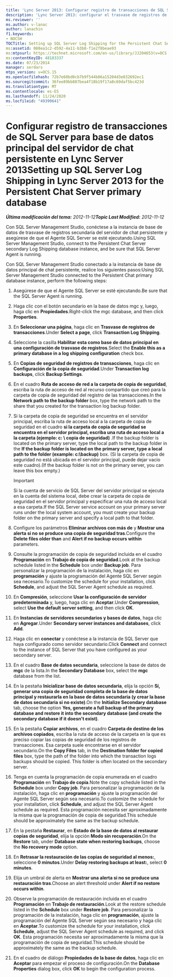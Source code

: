 ```yaml
---
title: 'Lync Server 2013: Configurar registro de transacciones de SQL Server para base de datos principal del servidor de chat persistente'
description: 'Lync Server 2013: configurar el trasvase de registros de SQL Server para la base de datos principal del servidor de chat.'
ms.reviewer: ''
ms.author: v-lanac
author: lanachin
f1.keywords:
- NOCSH
TOCTitle: Setting up SQL Server Log Shipping for the Persistent Chat Server primary database
ms:assetid: 088ea1c2-d592-4a11-b3b8-f1e2f8beae93
ms:mtpsurl: https://technet.microsoft.com/en-us/library/JJ204653(v=OCS.15)
ms:contentKeyID: 48183337
ms.date: 07/23/2014
manager: serdars
mtps_version: v=OCS.15
ms.openlocfilehash: 72b7e68bd0cb7b9f544b86a15204d3e832692ec1
ms.sourcegitcommit: 36fee89bb887bea4f18b19f17a8c69daf5bc423d
ms.translationtype: MT
ms.contentlocale: es-ES
ms.lasthandoff: 11/24/2020
ms.locfileid: "49399641"
---
```

# <a name="setting-up-sql-server-log-shipping-in-lync-server-2013-for-the-persistent-chat-server-primary-database"></a><span data-ttu-id="d1eae-103">Configurar registro de transacciones de SQL Server para base de datos principal del servidor de chat persistente en Lync Server 2013</span><span class="sxs-lookup"><span data-stu-id="d1eae-103">Setting up SQL Server Log Shipping in Lync Server 2013 for the Persistent Chat Server primary database</span></span>

<div data-xmlns="http://www.w3.org/1999/xhtml">

<div class="topic" data-xmlns="http://www.w3.org/1999/xhtml" data-msxsl="urn:schemas-microsoft-com:xslt" data-cs="https://msdn.microsoft.com/">

<div data-asp="https://msdn2.microsoft.com/asp">



</div>

<div id="mainSection">

<div id="mainBody"><span data-ttu-id="d1eae-104">

<span> </span></span><span class="sxs-lookup"><span data-stu-id="d1eae-104">

<span> </span></span></span>

<span data-ttu-id="d1eae-105">_**Última modificación del tema:** 2012-11-12_</span><span class="sxs-lookup"><span data-stu-id="d1eae-105">_**Topic Last Modified:** 2012-11-12_</span></span>

<span data-ttu-id="d1eae-106">Con SQL Server Management Studio, conéctese a la instancia de base de datos de trasvase de registros secundaria del servidor de chat persistente y asegúrese de que el Agente SQL Server se esté ejecutando.</span><span class="sxs-lookup"><span data-stu-id="d1eae-106">Using SQL Server Management Studio, connect to the Persistent Chat Server secondary Log Shipping database instance, and be sure that SQL Server Agent is running.</span></span>

<span data-ttu-id="d1eae-107">Con SQL Server Management Studio conectado a la instancia de base de datos principal de chat persistente, realice los siguientes pasos:</span><span class="sxs-lookup"><span data-stu-id="d1eae-107">Using SQL Server Management Studio connected to the Persistent Chat primary database instance, perform the following steps:</span></span>

1.  <span data-ttu-id="d1eae-108">Asegúrese de que el Agente SQL Server se esté ejecutando.</span><span class="sxs-lookup"><span data-stu-id="d1eae-108">Be sure that the SQL Server Agent is running.</span></span>

2.  <span data-ttu-id="d1eae-109">Haga clic con el botón secundario en la base de datos mgc y, luego, haga clic en **Propiedades**.</span><span class="sxs-lookup"><span data-stu-id="d1eae-109">Right-click the mgc database, and then click **Properties**.</span></span>

3.  <span data-ttu-id="d1eae-110">En **Seleccionar una página**, haga clic en **Trasvase de registros de transacciones**.</span><span class="sxs-lookup"><span data-stu-id="d1eae-110">Under **Select a page**, click **Transaction Log Shipping**.</span></span>

4.  <span data-ttu-id="d1eae-111">Seleccione la casilla **Habilitar esta como base de datos principal en una configuración de trasvase de registros**.</span><span class="sxs-lookup"><span data-stu-id="d1eae-111">Select the **Enable this as a primary database in a log shipping configuration** check box.</span></span>

5.  <span data-ttu-id="d1eae-112">En **Copias de seguridad de registros de transacciones**, haga clic en **Configuración de la copia de seguridad**.</span><span class="sxs-lookup"><span data-stu-id="d1eae-112">Under **Transaction log backups**, click **Backup Settings**.</span></span>

6.  <span data-ttu-id="d1eae-113">En el cuadro **Ruta de acceso de red a la carpeta de copia de seguridad**, escriba la ruta de acceso de red al recurso compartido que creó para la carpeta de copia de seguridad del registro de las transacciones.</span><span class="sxs-lookup"><span data-stu-id="d1eae-113">In the **Network path to the backup folder** box, type the network path to the share that you created for the transaction log backup folder.</span></span>

7.  <span data-ttu-id="d1eae-114">Si la carpeta de copia de seguridad se encuentra en el servidor principal, escriba la ruta de acceso local a la carpeta de copia de seguridad en el cuadro **si la carpeta de copia de seguridad se encuentra en el servidor principal, escriba una ruta de acceso local a la carpeta (ejemplo: c: \\ copia de seguridad)** .</span><span class="sxs-lookup"><span data-stu-id="d1eae-114">If the backup folder is located on the primary server, type the local path to the backup folder in the **If the backup folder is located on the primary server, type a local path to the folder (example: c:\\backup)** box.</span></span> <span data-ttu-id="d1eae-115">(Si la carpeta de copia de seguridad no está ubicada en el servidor principal, puede dejar vacío este cuadro).</span><span class="sxs-lookup"><span data-stu-id="d1eae-115">(If the backup folder is not on the primary server, you can leave this box empty.)</span></span>
    
    <div>
    

    > [!IMPORTANT]  
    > <span data-ttu-id="d1eae-116">Si la cuenta de servicio de SQL Server del servidor principal se ejecuta en la cuenta del sistema local, debe crear la carpeta de copia de seguridad en el servidor principal y especificar una ruta de acceso local a esa carpeta.</span><span class="sxs-lookup"><span data-stu-id="d1eae-116">If the SQL Server service account on your primary server runs under the local system account, you must create your backup folder on the primary server and specify a local path to that folder.</span></span>

    
    </div>

8.  <span data-ttu-id="d1eae-117">Configure los parámetros **Eliminar archivos con más de** y **Mostrar una alerta si no se produce una copia de seguridad tras**.</span><span class="sxs-lookup"><span data-stu-id="d1eae-117">Configure the **Delete files older than** and **Alert if no backup occurs within** parameters.</span></span>

9.  <span data-ttu-id="d1eae-118">Consulte la programación de copia de seguridad incluida en el cuadro **Programación** en **Trabajo de copia de seguridad**.</span><span class="sxs-lookup"><span data-stu-id="d1eae-118">Look at the backup schedule listed in the **Schedule** box under **Backup job**.</span></span> <span data-ttu-id="d1eae-119">Para personalizar la programación de la instalación, haga clic en **programación** y ajuste la programación del Agente SQL Server según sea necesario.</span><span class="sxs-lookup"><span data-stu-id="d1eae-119">To customize the schedule for your installation, click **Schedule**, and adjust the SQL Server Agent schedule as required.</span></span>

10. <span data-ttu-id="d1eae-120">En **Compresión**, seleccione **Usar la configuración de servidor predeterminada** y, luego, haga clic en **Aceptar**.</span><span class="sxs-lookup"><span data-stu-id="d1eae-120">Under **Compression**, select **Use the default server setting**, and then click **OK**.</span></span>

11. <span data-ttu-id="d1eae-121">En **Instancias de servidores secundarios y bases de datos**, haga clic en **Agregar**.</span><span class="sxs-lookup"><span data-stu-id="d1eae-121">Under **Secondary server instances and databases**, click **Add**.</span></span>

12. <span data-ttu-id="d1eae-122">Haga clic en **conectar** y conéctese a la instancia de SQL Server que haya configurado como servidor secundario.</span><span class="sxs-lookup"><span data-stu-id="d1eae-122">Click **Connect** and connect to the instance of SQL Server that you have configured as your secondary server.</span></span>

13. <span data-ttu-id="d1eae-123">En el cuadro **Base de datos secundaria**, seleccione la base de datos de **mgc** de la lista.</span><span class="sxs-lookup"><span data-stu-id="d1eae-123">In the **Secondary Database** box, select the **mgc** database from the list.</span></span>

14. <span data-ttu-id="d1eae-124">En la pestaña **Inicializar base de datos secundaria**, elija la opción **Sí, generar una copia de seguridad completa de la base de datos principal y restaurarla en la base de datos secundaria (y crear la base de datos secundaria si no existe)**.</span><span class="sxs-lookup"><span data-stu-id="d1eae-124">On the **Initialize Secondary database** tab, choose the option **Yes, generate a full backup of the primary database and restore it into the secondary database (and create the secondary database if it doesn't exist)**.</span></span>

15. <span data-ttu-id="d1eae-p103">En la pestaña **Copiar archivos**, en el cuadro **Carpeta de destino de los archivos copiados**, escriba la ruta de acceso de la carpeta en la que es preciso copiar las copias de seguridad de los registros de transacciones. Esa carpeta suele encontrarse en el servidor secundario.</span><span class="sxs-lookup"><span data-stu-id="d1eae-p103">On the **Copy Files** tab, in the **Destination folder for copied files** box, type the path of the folder into which the transaction logs backups should be copied. This folder is often located on the secondary server.</span></span>

16. <span data-ttu-id="d1eae-127">Tenga en cuenta la programación de copia enumerada en el cuadro **Programación** en **Trabajo de copia**.</span><span class="sxs-lookup"><span data-stu-id="d1eae-127">Note the copy schedule listed in the **Schedule** box under **Copy job**.</span></span> <span data-ttu-id="d1eae-128">Para personalizar la programación de la instalación, haga clic en **programación** y ajuste la programación del Agente SQL Server según sea necesario.</span><span class="sxs-lookup"><span data-stu-id="d1eae-128">To customize the schedule for your installation, click **Schedule**, and adjust the SQL Server Agent schedule as required.</span></span> <span data-ttu-id="d1eae-129">Esta programación necesita ser aproximadamente la misma que la programación de copia de seguridad.</span><span class="sxs-lookup"><span data-stu-id="d1eae-129">This schedule should be approximately the same as the backup schedule.</span></span>

17. <span data-ttu-id="d1eae-130">En la pestaña **Restaurar**, en **Estado de la base de datos al restaurar copias de seguridad**, elija la opción **Modo sin recuperación**.</span><span class="sxs-lookup"><span data-stu-id="d1eae-130">On the **Restore** tab, under **Database state when restoring backups**, choose the **No recovery mode** option.</span></span>

18. <span data-ttu-id="d1eae-131">En **Retrasar la restauración de las copias de seguridad al menos:**, seleccione **0 minutos**.</span><span class="sxs-lookup"><span data-stu-id="d1eae-131">Under **Delay restoring backups at least:**, select **0 minutes**.</span></span>

19. <span data-ttu-id="d1eae-132">Elija un umbral de alerta en **Mostrar una alerta si no se produce una restauración tras**.</span><span class="sxs-lookup"><span data-stu-id="d1eae-132">Choose an alert threshold under **Alert if no restore occurs within**.</span></span>

20. <span data-ttu-id="d1eae-133">Observe la programación de restauración incluida en el cuadro **Programación** en **Trabajo de restauración**.</span><span class="sxs-lookup"><span data-stu-id="d1eae-133">Look at the restore schedule listed in the **Schedule** box under **Restore job**.</span></span> <span data-ttu-id="d1eae-134">Para personalizar la programación de la instalación, haga clic en **programación**, ajuste la programación del Agente SQL Server según sea necesario y haga clic en **Aceptar**.</span><span class="sxs-lookup"><span data-stu-id="d1eae-134">To customize the schedule for your installation, click **Schedule**, adjust the SQL Server Agent schedule as required, and click **OK**.</span></span> <span data-ttu-id="d1eae-135">Esta programación necesita ser aproximadamente la misma que la programación de copia de seguridad.</span><span class="sxs-lookup"><span data-stu-id="d1eae-135">This schedule should be approximately the same as the backup schedule.</span></span>

21. <span data-ttu-id="d1eae-136">En el cuadro de diálogo **Propiedades de la base de datos**, haga clic en **Aceptar** para empezar el proceso de configuración.</span><span class="sxs-lookup"><span data-stu-id="d1eae-136">On the **Database Properties** dialog box, click **OK** to begin the configuration process.</span></span>

<span data-ttu-id="d1eae-137"></div>

<span> </span>

</div>

</div>

</span><span class="sxs-lookup"><span data-stu-id="d1eae-137"></div>

<span> </span>

</div>

</div>

</span></span></div>

